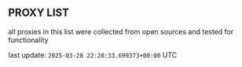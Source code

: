 ## PROXY LIST

all proxies in this list were collected from open sources and tested for functionality

last update: `2025-03-28 22:28:33.699373+00:00` UTC